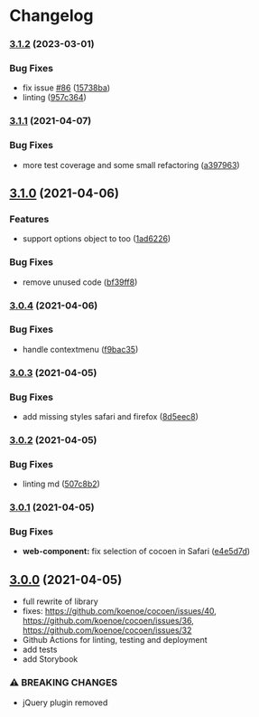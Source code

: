 # Changelog

### [3.1.2](https://www.github.com/koenoe/cocoen/compare/v3.1.1...v3.1.2) (2023-03-01)

### Bug Fixes

- fix issue [#86](https://www.github.com/koenoe/cocoen/issues/86) ([15738ba](https://www.github.com/koenoe/cocoen/commit/15738ba6e1b4c2ac13c08a8164139c70703ed8bb))
- linting ([957c364](https://www.github.com/koenoe/cocoen/commit/957c36454a8e1847b4922b32b9b01a7aed54910b))

### [3.1.1](https://www.github.com/koenoe/cocoen/compare/v3.1.0...v3.1.1) (2021-04-07)

### Bug Fixes

- more test coverage and some small refactoring ([a397963](https://www.github.com/koenoe/cocoen/commit/a39796359522a31543edbce4d974efb3d338b84c))

## [3.1.0](https://www.github.com/koenoe/cocoen/compare/v3.0.4...v3.1.0) (2021-04-06)

### Features

- support options object to too ([1ad6226](https://www.github.com/koenoe/cocoen/commit/1ad6226ef04cf7af3c8f71d3a5c7f1b898c6d403))

### Bug Fixes

- remove unused code ([bf39ff8](https://www.github.com/koenoe/cocoen/commit/bf39ff8033ea65b8a5482e82f45e8d31d1c591c5))

### [3.0.4](https://www.github.com/koenoe/cocoen/compare/v3.0.3...v3.0.4) (2021-04-06)

### Bug Fixes

- handle contextmenu ([f9bac35](https://www.github.com/koenoe/cocoen/commit/f9bac35577743aa01ed9709e2c679a1e187f46aa))

### [3.0.3](https://www.github.com/koenoe/cocoen/compare/v3.0.2...v3.0.3) (2021-04-05)

### Bug Fixes

- add missing styles safari and firefox ([8d5eec8](https://www.github.com/koenoe/cocoen/commit/8d5eec83ba968f73b636b87c4ab814451cb30b53))

### [3.0.2](https://www.github.com/koenoe/cocoen/compare/v3.0.1...v3.0.2) (2021-04-05)

### Bug Fixes

- linting md ([507c8b2](https://www.github.com/koenoe/cocoen/commit/507c8b2b57baecb121a9df31a696eebc553f4689))

### [3.0.1](https://www.github.com/koenoe/cocoen/compare/v3.0.0...v3.0.1) (2021-04-05)

### Bug Fixes

- **web-component:** fix selection of cocoen in Safari ([e4e5d7d](https://www.github.com/koenoe/cocoen/commit/e4e5d7d26c3e3ec612e7ec823f3564f78ca7c694))

## [3.0.0](https://www.github.com/koenoe/cocoen/compare/v2.0.5...v3.0.0) (2021-04-05)

- full rewrite of library
- fixes: <https://github.com/koenoe/cocoen/issues/40>, <https://github.com/koenoe/cocoen/issues/36>, <https://github.com/koenoe/cocoen/issues/32>
- Github Actions for linting, testing and deployment
- add tests
- add Storybook

### ⚠ BREAKING CHANGES

- jQuery plugin removed
